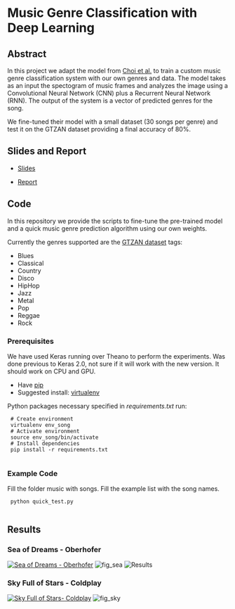 # Music Genre Classification with Deep Learning

## Abstract

In this project we adapt the model from [Choi et al.](https://github.com/keunwoochoi/music-auto_tagging-keras) to train a custom music genre classification system with our own genres and data. The model takes as an input the spectogram of music frames and analyzes the image using a Convolutional Neural Network (CNN) plus a Recurrent Neural Network (RNN). The output of the system is a vector of predicted genres for the song. 

We fine-tuned their model with a small dataset (30 songs per genre) and test it on the GTZAN dataset providing a final accuracy of 80%. 

## Slides and Report

- [Slides](https://github.com/jsalbert/music-genre-classification/blob/master/Slides.pdf)

- [Report](https://github.com/jsalbert/music-genre-classification/blob/master/Music_genre_recognition.pdf)

## Code 

In this repository we provide the scripts to fine-tune the pre-trained model and a quick music genre prediction algorithm using our own weights. 

Currently the genres supported are the [GTZAN dataset](http://marsyasweb.appspot.com/download/data_sets/) tags:

- Blues
- Classical
- Country
- Disco
- HipHop
- Jazz
- Metal
- Pop
- Reggae
- Rock

### Prerequisites

We have used Keras running over Theano to perform the experiments. Was done previous to Keras 2.0, not sure if it will work with the new version. It should work on CPU and GPU. 
- Have [pip](https://pip.pypa.io/en/stable/installing/) 
- Suggested install: [virtualenv](https://virtualenv.pypa.io/en/stable/)

Python packages necessary specified in *requirements.txt* run:
```
 # Create environment
 virtualenv env_song
 # Activate environment
 source env_song/bin/activate
 # Install dependencies
 pip install -r requirements.txt
 
```

### Example Code

Fill the folder music with songs. Fill the example list with the song names. 
```
 python quick_test.py
 
```

## Results

### Sea of Dreams - Oberhofer
[![Sea of Dreams - Oberhofer](https://github.com/jsalbert/Music-Genre-Classification-with-Deep-Learning/blob/master/figs/sea.png?raw=true)](https://www.youtube.com/watch?v=mIDWsTwstgs)
![fig_sea](https://github.com/jsalbert/Music-Genre-Classification-with-Deep-Learning/blob/master/figs/seaofdreams.png?raw=true) 
![Results](https://github.com/jsalbert/Music-Genre-Classification-with-Deep-Learning/blob/master/figs/output.png?raw=true)

### Sky Full of Stars - Coldplay
[![Sky Full of Stars- Coldplay](https://github.com/jsalbert/Music-Genre-Classification-with-Deep-Learning/blob/master/figs/sky.png?raw=true)](https://www.youtube.com/watch?v=zp7NtW_hKJI) 
![fig_sky](https://github.com/jsalbert/Music-Genre-Classification-with-Deep-Learning/blob/master/figs/skyfullofstars.png?raw=true) 


